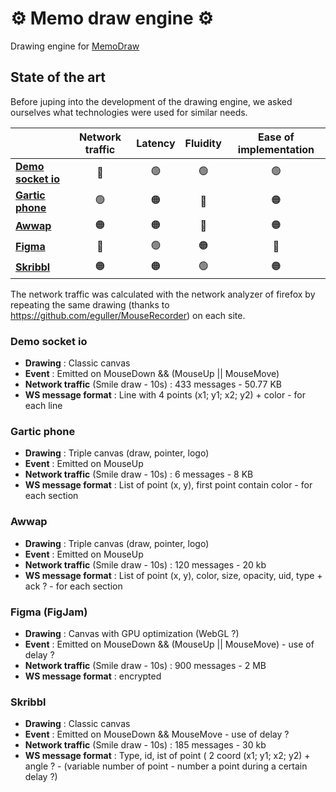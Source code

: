 # ⚙️ Memo draw engine ⚙️

Drawing engine for [MemoDraw](https://github.com/tylp/memo-draw)


## State of the art

Before juping into the development of the drawing engine, we asked ourselves what technologies were used for similar needs.

|                | Network traffic | Latency | Fluidity | Ease of implementation |
|----------------|:-----------------:|:---------:|:----------:|:------------------------:|
| **[Demo socket io](#demo-socket-io)**|  🔴             |     🟢    |    🟢      |                 🟢       |
| **[Gartic phone](#gartic-phone)**|    🟢             |    🟠     |      🔴    |         🟠               |
| **[Awwap](#awwap)**|         🟠        |   🟠        |     🔴     |        🟠                 |
| **[Figma](#figma-figjam)**|       🔴          |     🟢      |    🟠      |                   🔴     |
| **[Skribbl](#skribbl)**|       🟠          |     🟠     |  🟢        |               🟠         |

The network traffic was calculated with the network analyzer of firefox by repeating the same drawing (thanks to https://github.com/eguller/MouseRecorder) on each site.

### Demo socket io

- **Drawing** : Classic canvas
- **Event** : Emitted on MouseDown && (MouseUp || MouseMove)
- **Network traffic** (Smile draw - 10s) : 433 messages - 50.77 KB
- **WS message format** : Line with 4 points (x1; y1; x2; y2) + color - for each line

### Gartic phone

- **Drawing** : Triple canvas (draw, pointer, logo)
- **Event** : Emitted on MouseUp
- **Network traffic** (Smile draw - 10s) : 6 messages - 8 KB
- **WS message format** : List of point (x, y), first point contain color - for each section

### Awwap

- **Drawing** : Triple canvas (draw, pointer, logo)
- **Event** : Emitted on MouseUp
- **Network traffic** (Smile draw - 10s) : 120 messages - 20 kb
- **WS message format** : List of point (x, y), color, size, opacity, uid, type + ack ? - for each section 


### Figma (FigJam)

- **Drawing** : Canvas with GPU optimization (WebGL ?)
- **Event** : Emitted on MouseDown && (MouseUp || MouseMove) - use of delay ? 
- **Network traffic** (Smile draw - 10s) : 900 messages - 2 MB
- **WS message format** : encrypted

### Skribbl

- **Drawing** : Classic canvas 
- **Event** : Emitted on MouseDown && MouseMove - use of delay ? 
- **Network traffic** (Smile draw - 10s) : 185 messages - 30 kb
- **WS message format** : Type, id, ist of point ( 2 coord (x1; y1; x2; y2) + angle ? - (variable number of point - number a point during a certain delay ?) 
